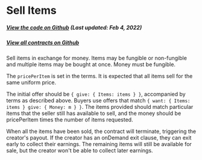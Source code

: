 # Sell Items

<Zoe-Version/>

##### [View the code on Github](https://github.com/Agoric/agoric-sdk/blob/4e0aece631d8310c7ab8ef3f46fad8981f64d208/packages/zoe/src/contracts/sellItems.js) (Last updated: Feb 4, 2022)
##### [View all contracts on Github](https://github.com/Agoric/agoric-sdk/tree/master/packages/zoe/src/contracts)

Sell items in exchange for money. Items may be fungible or
non-fungible and multiple items may be bought at once. Money must be
fungible.

The `pricePerItem` is set in the terms. It is expected that all
items sell for the same uniform price.

The initial offer should be `{ give: { Items: items } }`, accompanied by
terms as described above. Buyers use offers that match `{ want: {
Items: items } give: { Money: m } }`. The items provided should match
particular items that the seller still has available to sell, and the
money should be pricePerItem times the number of items requested.

When all the items have been sold, the contract will terminate,
triggering the creator's payout. If the creator has an onDemand exit
clause, they can exit early to collect their earnings. The remaining
items will still be available for sale, but the creator won't be able
to collect later earnings.
